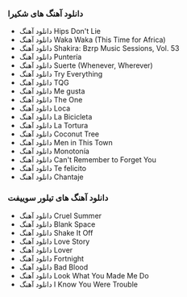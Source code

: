 ### دانلود آهنگ های شکیرا
- دانلود آهنگ Hips Don't Lie
- دانلود آهنگ Waka Waka (This Time for Africa)
- دانلود آهنگ Shakira: Bzrp Music Sessions, Vol. 53
- دانلود آهنگ Puntería
- دانلود آهنگ Suerte (Whenever, Wherever)
- دانلود آهنگ Try Everything
- دانلود آهنگ TQG
- دانلود آهنگ Me gusta
- دانلود آهنگ The One
- دانلود آهنگ Loca
- دانلود آهنگ La Bicicleta
- دانلود آهنگ La Tortura
- دانلود آهنگ Coconut Tree
- دانلود آهنگ Men in This Town
- دانلود آهنگ Monotonía
- دانلود آهنگ Can't Remember to Forget You
- دانلود آهنگ Te felicito
- دانلود آهنگ Chantaje


### دانلود آهنگ های تیلور سوییفت
- دانلود آهنگ Cruel Summer
- دانلود آهنگ Blank Space
- دانلود آهنگ Shake It Off
- دانلود آهنگ Love Story
- دانلود آهنگ Lover
- دانلود آهنگ Fortnight
- دانلود آهنگ Bad Blood
- دانلود آهنگ Look What You Made Me Do
- دانلود آهنگ I Know You Were Trouble
